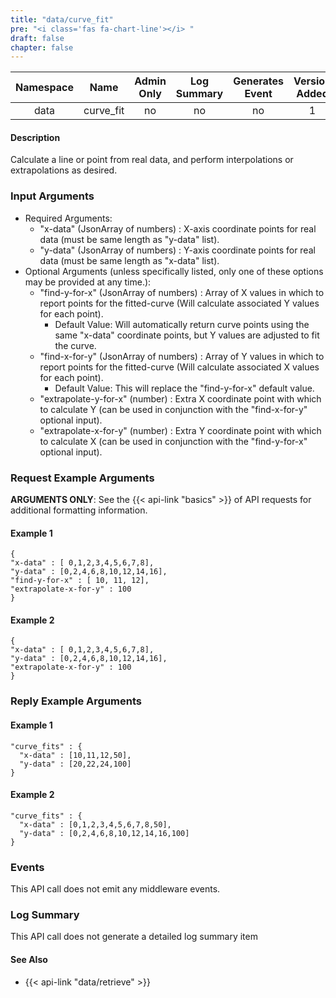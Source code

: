 ```yaml
---
title: "data/curve_fit"
pre: "<i class='fas fa-chart-line'></i>	"
draft: false
chapter: false
---
```


| Namespace | Name | Admin Only | Log Summary | Generates Event | Version Added | Version Removed |
|:----------------:|:--------:|:--------:|:--------:|:--------:|:---:|:---:|
| data | curve_fit | no | no | no | 1 | 2.0 |

#### Description
Calculate a line or point from real data, and perform interpolations or extrapolations as desired.

### Input Arguments
* Required Arguments: 
   * "x-data" (JsonArray of numbers) : X-axis coordinate points for real data (must be same length as "y-data" list).
   * "y-data" (JsonArray of numbers) : Y-axis coordinate points for real data (must be same length as "x-data" list).
* Optional Arguments (unless specifically listed, only one of these options may be provided at any time.):
   * "find-y-for-x" (JsonArray of numbers) : Array of X values in which to report points for the fitted-curve (Will calculate associated Y values for each point).
      * Default Value: Will automatically return curve points using the same "x-data" coordinate points, but Y values are adjusted to fit the curve.
   * "find-x-for-y" (JsonArray of numbers) : Array of Y values in which to report points for the fitted-curve (Will calculate associated X values for each point).
      * Default Value: This will replace the "find-y-for-x" default value.
   * "extrapolate-y-for-x" (number) : Extra X coordinate point with which to calculate Y (can be used in conjunction with the "find-x-for-y" optional input).
   * "extrapolate-x-for-y" (number) : Extra Y coordinate point with which to calculate X (can be used in conjunction with the "find-y-for-x" optional input).

### Request Example Arguments
**ARGUMENTS ONLY**: See the {{< api-link "basics" >}} of API requests for additional formatting information.

#### Example 1
```
{
"x-data" : [ 0,1,2,3,4,5,6,7,8],
"y-data" : [0,2,4,6,8,10,12,14,16],
"find-y-for-x" : [ 10, 11, 12],
"extrapolate-x-for-y" : 100
}
```

#### Example 2
```
{
"x-data" : [ 0,1,2,3,4,5,6,7,8],
"y-data" : [0,2,4,6,8,10,12,14,16],
"extrapolate-x-for-y" : 100
}
```

### Reply Example Arguments
#### Example 1
```
"curve_fits" : {
  "x-data" : [10,11,12,50],
  "y-data" : [20,22,24,100]
}
```

#### Example 2
```
"curve_fits" : {
  "x-data" : [0,1,2,3,4,5,6,7,8,50],
  "y-data" : [0,2,4,6,8,10,12,14,16,100]
}
```

### Events
This API call does not emit any middleware events.

### Log Summary
This API call does not generate a detailed log summary item

#### See Also
* {{< api-link "data/retrieve" >}}
